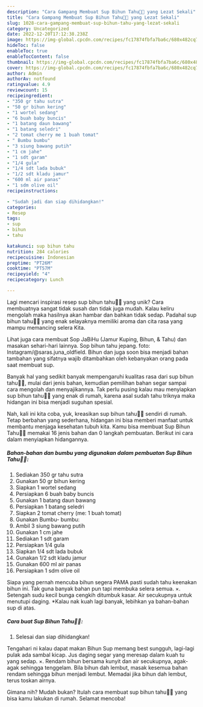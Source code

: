 ```yaml
---
description: "Cara Gampang Membuat Sup Bihun Tahu👩‍🍳 yang Lezat Sekali"
title: "Cara Gampang Membuat Sup Bihun Tahu👩‍🍳 yang Lezat Sekali"
slug: 1028-cara-gampang-membuat-sup-bihun-tahu-yang-lezat-sekali
category: Uncategorized
date: 2022-12-20T17:12:38.238Z
image: https://img-global.cpcdn.com/recipes/fc17874fbfa7ba6c/680x482cq70/sup-bihun-tahu-foto-resep-utama.jpg
hideToc: false
enableToc: true
enableTocContent: false
thumbnail: https://img-global.cpcdn.com/recipes/fc17874fbfa7ba6c/680x482cq70/sup-bihun-tahu-foto-resep-utama.jpg
cover: https://img-global.cpcdn.com/recipes/fc17874fbfa7ba6c/680x482cq70/sup-bihun-tahu-foto-resep-utama.jpg
author: Admin
authorAv: notfound
ratingvalue: 4.9
reviewcount: 15
recipeingredient:
- "350 gr tahu sutra"
- "50 gr bihun kering"
- "1 wortel sedang"
- "6 buah baby buncis"
- "1 batang daun bawang"
- "1 batang seledri"
- "2 tomat cherry me 1 buah tomat"
- " Bumbu bumbu"
- "3 siung bawang putih"
- "1 cm jahe"
- "1 sdt garam"
- "1/4 gula"
- "1/4 sdt lada bubuk"
- "1/2 sdt kladu jamur"
- "600 ml air panas"
- "1 sdm olive oil"
recipeinstructions:

- "Sudah jadi dan siap dihidangkan!"
categories:
- Resep
tags:
- sup
- bihun
- tahu

katakunci: sup bihun tahu 
nutrition: 284 calories
recipecuisine: Indonesian
preptime: "PT26M"
cooktime: "PT57M"
recipeyield: "4"
recipecategory: Lunch

---
```





Lagi mencari inspirasi resep sup bihun tahu👩‍🍳 yang unik? Cara membuatnya sangat tidak susah dan tidak juga mudah. Kalau keliru mengolah maka hasilnya akan hambar dan bahkan tidak sedap. Padahal sup bihun tahu👩‍🍳 yang enak selayaknya memiliki aroma dan cita rasa yang mampu memancing selera Kita.





Lihat juga cara membuat Sop JaBiHu (Jamur Kuping, Bihun, &amp; Tahu) dan masakan sehari-hari lainnya. Sop bihun tahu jepang. foto: Instagram/@saras.juna_oldfield. Bihun dan juga soon bisa menjadi bahan tambahan yang sifatnya wajib ditambahkan oleh kebanyakan orang pada saat membuat sup.

Banyak hal yang sedikit banyak mempengaruhi kualitas rasa dari sup bihun tahu👩‍🍳, mulai dari jenis bahan, kemudian pemilihan bahan segar sampai cara mengolah dan menyajikannya. Tak perlu pusing kalau mau menyiapkan sup bihun tahu👩‍🍳 yang enak di rumah, karena asal sudah tahu triknya maka hidangan ini bisa menjadi suguhan spesial.






Nah, kali ini kita coba, yuk, kreasikan sup bihun tahu👩‍🍳 sendiri di rumah. Tetap berbahan yang sederhana, hidangan ini bisa memberi manfaat untuk membantu menjaga kesehatan tubuh kita. Kamu bisa membuat Sup Bihun Tahu👩‍🍳 memakai 16 jenis bahan dan 0 langkah pembuatan. Berikut ini cara dalam menyiapkan hidangannya.

<!--inarticleads1-->

##### Bahan-bahan dan bumbu yang digunakan dalam pembuatan Sup Bihun Tahu👩‍🍳:

1. Sediakan 350 gr tahu sutra
1. Gunakan 50 gr bihun kering
1. Siapkan 1 wortel sedang
1. Persiapkan 6 buah baby buncis
1. Gunakan 1 batang daun bawang
1. Persiapkan 1 batang seledri
1. Siapkan 2 tomat cherry (me: 1 buah tomat)
1. Gunakan  Bumbu- bumbu:
1. Ambil 3 siung bawang putih
1. Gunakan 1 cm jahe
1. Sediakan 1 sdt garam
1. Persiapkan 1/4 gula
1. Siapkan 1/4 sdt lada bubuk
1. Gunakan 1/2 sdt kladu jamur
1. Gunakan 600 ml air panas
1. Persiapkan 1 sdm olive oil


Siapa yang pernah mencuba bihun segera PAMA pasti sudah tahu keenakan bihun ini. Tak guna banyak bahan pun tapi membuka selera semua. ×. Setengah sudu kecil bunga cengkih ditumbuk kasar. Air secukupnya untuk menutupi daging. *Kalau nak kuah lagi banyak, lebihkan ya bahan-bahan sup di atas. 

<!--inarticleads2-->

##### Cara buat Sup Bihun Tahu👩‍🍳:


1. Selesai dan siap dihidangkan!

Tengahari ni kalau dapat makan Bihun Sup memang best sungguh, lagi-lagi pulak ada sambal kicap. Jus daging segar yang meresap dalam kuah tu yang sedap. ×. Rendam bihun bersama kunyit dan air secukupnya, agak-agak sehingga tenggelam. Bila bihun dah lembut, masak kesemua bahan rendam sehingga bihun menjadi lembut. Memadai jika bihun dah lembut, terus toskan airnya. 

Gimana nih? Mudah bukan? Itulah cara membuat sup bihun tahu👩‍🍳 yang bisa kamu lakukan di rumah. Selamat mencoba!
